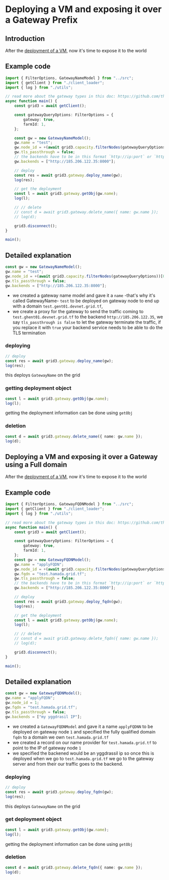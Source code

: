 <h1> Deploying a VM and exposing it over a Gateway Prefix </h1>

## Introduction

After the [deployment of a VM](./grid3_javascript_vm.md), now it's time to expose it to the world

## Example code

```ts
import { FilterOptions, GatewayNameModel } from "../src";
import { getClient } from "./client_loader";
import { log } from "./utils";

// read more about the gateway types in this doc: https://github.com/threefoldtech/zos/tree/main/docs/gateway
async function main() {
    const grid3 = await getClient();

    const gatewayQueryOptions: FilterOptions = {
        gateway: true,
        farmId: 1,
    };

    const gw = new GatewayNameModel();
    gw.name = "test";
    gw.node_id = +(await grid3.capacity.filterNodes(gatewayQueryOptions))[0].nodeId;
    gw.tls_passthrough = false;
    // the backends have to be in this format `http://ip:port` or `https://ip:port`, and the `ip` pingable from the node so using the ygg ip or public ip if available.
    gw.backends = ["http://185.206.122.35:8000"];

    // deploy
    const res = await grid3.gateway.deploy_name(gw);
    log(res);

    // get the deployment
    const l = await grid3.gateway.getObj(gw.name);
    log(l);

    // // delete
    // const d = await grid3.gateway.delete_name({ name: gw.name });
    // log(d);

    grid3.disconnect();
}

main();

```

## Detailed explanation

```ts
const gw = new GatewayNameModel();
gw.name = "test";
gw.node_id = +(await grid3.capacity.filterNodes(gatewayQueryOptions))[0].nodeId;
gw.tls_passthrough = false;
gw.backends = ["http://185.206.122.35:8000"];
```

- we created a gateway name model and gave it a `name` -that's why it's called GatewayName- `test` to be deployed on gateway node to end up with a domain `test.gent01.devnet.grid.tf`,
- we create a proxy for the gateway to send the traffic coming to `test.ghent01.devnet.grid.tf` to the backend  `http://185.206.122.35`, we say `tls_passthrough is false` to let the gateway terminate the traffic, if you replace it with `true` your backend service needs to be able to do the TLS termination

### deploying

```ts
// deploy
const res = await grid3.gateway.deploy_name(gw);
log(res);
```

this deploys `GatewayName` on the grid

### getting deployment object

```ts
const l = await grid3.gateway.getObj(gw.name);
log(l);
```

getting the deployment information can be done using `getObj`

### deletion

```ts
const d = await grid3.gateway.delete_name({ name: gw.name });
log(d);
```

## Deploying a VM and exposing it over a Gateway using a Full domain

After the [deployment of a VM](./grid3_javascript_vm.md), now it's time to expose it to the world

## Example code

```ts
import { FilterOptions, GatewayFQDNModel } from "../src";
import { getClient } from "./client_loader";
import { log } from "./utils";

// read more about the gateway types in this doc: https://github.com/threefoldtech/zos/tree/main/docs/gateway
async function main() {
    const grid3 = await getClient();

    const gatewayQueryOptions: FilterOptions = {
        gateway: true,
        farmId: 1,
    };
    const gw = new GatewayFQDNModel();
    gw.name = "applyFQDN";
    gw.node_id = +(await grid3.capacity.filterNodes(gatewayQueryOptions))[0].nodeId;
    gw.fqdn = "test.hamada.grid.tf";
    gw.tls_passthrough = false;
    // the backends have to be in this format `http://ip:port` or `https://ip:port`, and the `ip` pingable from the node so using the ygg ip or public ip if available.
    gw.backends = ["http://185.206.122.35:8000"];

    // deploy
    const res = await grid3.gateway.deploy_fqdn(gw);
    log(res);

    // get the deployment
    const l = await grid3.gateway.getObj(gw.name);
    log(l);

    // // delete
    // const d = await grid3.gateway.delete_fqdn({ name: gw.name });
    // log(d);

    grid3.disconnect();
}

main();
```

## Detailed explanation

```ts
const gw = new GatewayFQDNModel();
gw.name = "applyFQDN";
gw.node_id = 1;
gw.fqdn = "test.hamada.grid.tf";
gw.tls_passthrough = false;
gw.backends = ["my yggdrasil IP"];
```

- we created a `GatewayFQDNModel` and gave it a name `applyFQDNN` to be deployed on gateway node `1` and specified the fully qualified domain `fqdn` to a domain we own `test.hamada.grid.tf`
- we created a record on our name provider for `test.hamada.grid.tf` to point to the IP of gateway node `1`
- we specified the backened would be an yggdrassil ip so once this is deployed when we go to `test.hamada.grid.tf` we go to the gateway server and from their our traffic goes to the backend.

### deploying

```ts
// deploy
const res = await grid3.gateway.deploy_fqdn(gw);
log(res);
```

this deploys `GatewayName` on the grid

### get deployment object

```ts
const l = await grid3.gateway.getObj(gw.name);
log(l);
```

getting the deployment information can be done using `getObj`

### deletion

```ts
const d = await grid3.gateway.delete_fqdn({ name: gw.name });
log(d);
```
